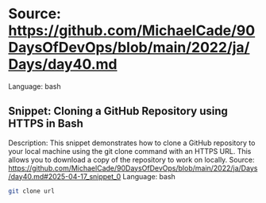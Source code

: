 # Source: https://github.com/MichaelCade/90DaysOfDevOps/blob/main/2022/ja/Days/day40.md
Language: bash

## Snippet: Cloning a GitHub Repository using HTTPS in Bash
Description: This snippet demonstrates how to clone a GitHub repository to your local machine using the git clone command with an HTTPS URL. This allows you to download a copy of the repository to work on locally.
Source: https://github.com/MichaelCade/90DaysOfDevOps/blob/main/2022/ja/Days/day40.md#2025-04-17_snippet_0
Language: bash

```bash
git clone url
```